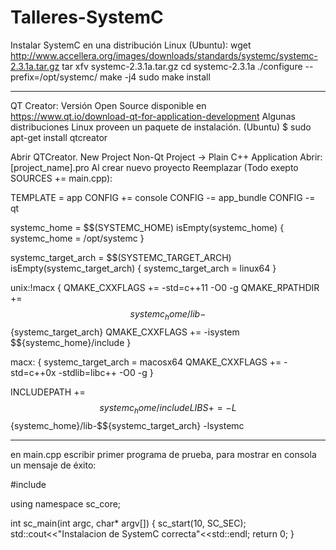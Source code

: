 # Talleres-SystemC
Instalar SystemC en una distribución Linux (Ubuntu):
wget http://www.accellera.org/images/downloads/standards/systemc/systemc-2.3.1a.tar.gz
tar xfv systemc-2.3.1a.tar.gz
cd systemc-2.3.1a
./configure --prefix=/opt/systemc/
make -j4
sudo make install

**********************************************
QT Creator:
Versión Open Source disponible en https://www.qt.io/download-qt-for-application-development
Algunas distribuciones Linux proveen un paquete de instalación. (Ubuntu)
$ sudo apt-get install qtcreator 

Abrir QTCreator.
New Project
Non-Qt Project -> Plain C++ Application
Abrir: [project_name].pro
Al crear nuevo proyecto Reemplazar (Todo exepto SOURCES += main.cpp):

TEMPLATE = app
CONFIG += console
CONFIG -= app_bundle
CONFIG -= qt

systemc_home = $$(SYSTEMC_HOME)
isEmpty(systemc_home) {
    systemc_home = /opt/systemc
}

systemc_target_arch = $$(SYSTEMC_TARGET_ARCH)
isEmpty(systemc_target_arch) {
    systemc_target_arch = linux64
}

unix:!macx {
    QMAKE_CXXFLAGS += -std=c++11 -O0 -g
    QMAKE_RPATHDIR += $${systemc_home}/lib-$${systemc_target_arch}
    QMAKE_CXXFLAGS += -isystem $${systemc_home}/include
}

macx: {
    systemc_target_arch = macosx64
    QMAKE_CXXFLAGS += -std=c++0x -stdlib=libc++ -O0 -g
}

INCLUDEPATH += $${systemc_home}/include
LIBS += -L$${systemc_home}/lib-$${systemc_target_arch} -lsystemc

***************************************
en main.cpp escribir primer programa de prueba, para mostrar en consola un mensaje de éxito:

#include <systemc>

using namespace sc_core;

int sc_main(int argc, char* argv[])
{
  sc_start(10, SC_SEC);
  std::cout<<"Instalacion de SystemC correcta"<<std::endl;
  return 0;
}
